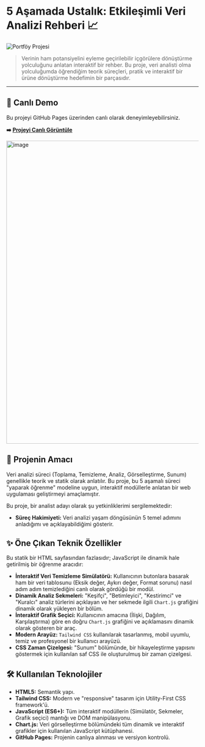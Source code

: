 
# 5 Aşamada Ustalık: Etkileşimli Veri Analizi Rehberi 📈

![Portföy Projesi](https://img.shields.io/badge/Status-Portf%C3%B6y%20Projesi-blue.svg)

> Verinin ham potansiyelini eyleme geçirilebilir içgörülere dönüştürme yolculuğunu anlatan interaktif bir rehber. Bu proje, veri analisti olma yolculuğumda öğrendiğim teorik süreçleri, pratik ve interaktif bir ürüne dönüştürme hedefimin bir parçasıdır.

---

## 🚀 Canlı Demo

Bu projeyi GitHub Pages üzerinden canlı olarak deneyimleyebilirsiniz.

**➡️ [Projeyi Canlı Görüntüle]([Buraya-Canlı-Demo-Linkini-Yapıştır])**

<img width="1452" height="793" alt="image" src="https://github.com/user-attachments/assets/4f49d8c8-7441-4d5b-a741-993f4e67ff79" />

## 🎯 Projenin Amacı

Veri analizi süreci (Toplama, Temizleme, Analiz, Görselleştirme, Sunum) genellikle teorik ve statik olarak anlatılır. Bu proje, bu 5 aşamalı süreci "yaparak öğrenme" modeline uygun, interaktif modüllerle anlatan bir web uygulaması geliştirmeyi amaçlamıştır.

Bu proje, bir analist adayı olarak şu yetkinliklerimi sergilemektedir:
* **Süreç Hakimiyeti:** Veri analizi yaşam döngüsünün 5 temel adımını anladığımı ve açıklayabildiğimi gösterir.

## ✨ Öne Çıkan Teknik Özellikler

Bu statik bir HTML sayfasından fazlasıdır; JavaScript ile dinamik hale getirilmiş bir öğrenme aracıdır:

* **İnteraktif Veri Temizleme Simülatörü:** Kullanıcının butonlara basarak ham bir veri tablosunu (Eksik değer, Aykırı değer, Format sorunu) nasıl adım adım temizlediğini canlı olarak gördüğü bir modül.
* **Dinamik Analiz Sekmeleri:** "Keşifçi", "Betimleyici", "Kestirimci" ve "Kuralcı" analiz türlerini açıklayan ve her sekmede ilgili `Chart.js` grafiğini dinamik olarak yükleyen bir bölüm.
* **İnteraktif Grafik Seçici:** Kullanıcının amacına (İlişki, Dağılım, Karşılaştırma) göre en doğru `Chart.js` grafiğini ve açıklamasını dinamik olarak gösteren bir araç.
* **Modern Arayüz:** `Tailwind CSS` kullanılarak tasarlanmış, mobil uyumlu, temiz ve profesyonel bir kullanıcı arayüzü.
* **CSS Zaman Çizelgesi:** "Sunum" bölümünde, bir hikayeleştirme yapısını göstermek için kullanılan saf CSS ile oluşturulmuş bir zaman çizelgesi.

## 🛠️ Kullanılan Teknolojiler

* **HTML5:** Semantik yapı.
* **Tailwind CSS:** Modern ve "responsive" tasarım için Utility-First CSS framework'ü.
* **JavaScript (ES6+):** Tüm interaktif modüllerin (Simülatör, Sekmeler, Grafik seçici) mantığı ve DOM manipülasyonu.
* **Chart.js:** Veri görselleştirme bölümündeki tüm dinamik ve interaktif grafikler için kullanılan JavaScript kütüphanesi.
* **GitHub Pages:** Projenin canlıya alınması ve versiyon kontrolü.
